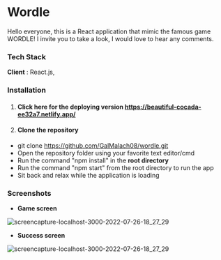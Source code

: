 # Wordle
Hello everyone, this is a React application that mimic the famous game WORDLE!
I invite you to take a look, I would love to hear any comments.

### Tech Stack
**Client** : React.js,

### Installation
1. #### Click here for the deploying version https://beautiful-cocada-ee32a7.netlify.app/
2.  #### Clone the repository
- git clone https://github.com/GalMalach08/wordle.git
- Open the repository folder using your favorite text editor/cmd
- Run the command "npm install" in the **root directory**
- Run the command "npm start" from the root directory to run the app
- Sit back and relax while the application is loading

### Screenshots
- **Game screen**

![screencapture-localhost-3000-2022-07-26-18_27_29](https://user-images.githubusercontent.com/75367465/181047155-66b1dff3-e7a3-43fb-8f32-f6d38b7a2f42.png)

- **Success screen**

![screencapture-localhost-3000-2022-07-26-18_27_29](https://user-images.githubusercontent.com/75367465/181047155-66b1dff3-e7a3-43fb-8f32-f6d38b7a2f42.png)
